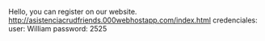 Hello, you can register on our website.
http://asistenciacrudfriends.000webhostapp.com/index.html
credenciales:
user: William
password: 2525

